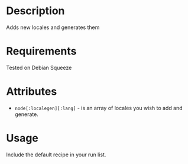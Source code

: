 Description
===========

Adds new locales and generates them

Requirements
============

Tested on Debian Squeeze

Attributes
==========

* `node[:localegen][:lang]` - is an array of locales you wish to add and generate. 

Usage
=====

Include the default recipe in your run list.
